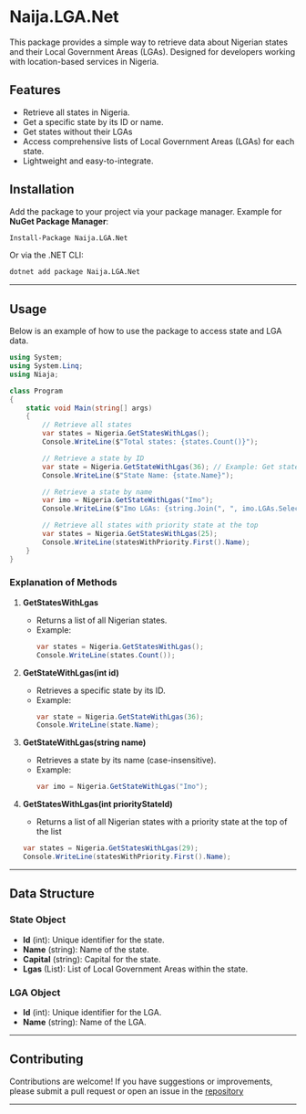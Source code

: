 # Naija.LGA.Net

This package provides a simple way to retrieve data about Nigerian states and their Local Government Areas (LGAs).
Designed for developers working with location-based services in Nigeria.


## Features

- Retrieve all states in Nigeria.
- Get a specific state by its ID or name.
- Get states without their LGAs
- Access comprehensive lists of Local Government Areas (LGAs) for each state.
- Lightweight and easy-to-integrate.


## Installation

Add the package to your project via your package manager. Example for **NuGet Package Manager**:

```bash
Install-Package Naija.LGA.Net
```

Or via the .NET CLI:

```bash
dotnet add package Naija.LGA.Net
```

---

## Usage

Below is an example of how to use the package to access state and LGA data.

```csharp
using System;
using System.Linq;
using Niaja;

class Program
{
    static void Main(string[] args)
    {
        // Retrieve all states
        var states = Nigeria.GetStatesWithLgas();
        Console.WriteLine($"Total states: {states.Count()}");

        // Retrieve a state by ID
        var state = Nigeria.GetStateWithLgas(36); // Example: Get state with ID 36
        Console.WriteLine($"State Name: {state.Name}");

        // Retrieve a state by name
        var imo = Nigeria.GetStateWithLgas("Imo");
        Console.WriteLine($"Imo LGAs: {string.Join(", ", imo.LGAs.Select(l => l.Name))}");

        // Retrieve all states with priority state at the top
        var states = Nigeria.GetStatesWithLgas(25);
        Console.WriteLine(statesWithPriority.First().Name);
    }
}
```

### Explanation of Methods

1. **GetStatesWithLgas**
   - Returns a list of all Nigerian states.
   - Example:
     ```csharp
     var states = Nigeria.GetStatesWithLgas();
     Console.WriteLine(states.Count());
     ```

2. **GetStateWithLgas(int id)**
   - Retrieves a specific state by its ID.
   - Example:
     ```csharp
     var state = Nigeria.GetStateWithLgas(36);
     Console.WriteLine(state.Name);
     ```

3. **GetStateWithLgas(string name)**
   - Retrieves a state by its name (case-insensitive).
   - Example:
     ```csharp
     var imo = Nigeria.GetStateWithLgas("Imo");
     ```

4. **GetStatesWithLgas(int priorityStateId)**
    - Returns a list of all Nigerian states with a priority state at the top of the list
    ```csharp
    var states = Nigeria.GetStatesWithLgas(29);
    Console.WriteLine(statesWithPriority.First().Name);
    ```
---

## Data Structure

### State Object

- **Id** (int): Unique identifier for the state.
- **Name** (string): Name of the state.
- **Capital** (string): Capital for the state.
- **Lgas** (List<Lga>): List of Local Government Areas within the state.

### LGA Object

- **Id** (int): Unique identifier for the LGA.
- **Name** (string): Name of the LGA.

---

## Contributing

Contributions are welcome! If you have suggestions or improvements, please submit a pull request or open an issue in the [repository](https://github.com/selfmadecode/Naija.LGA.Net)

---

